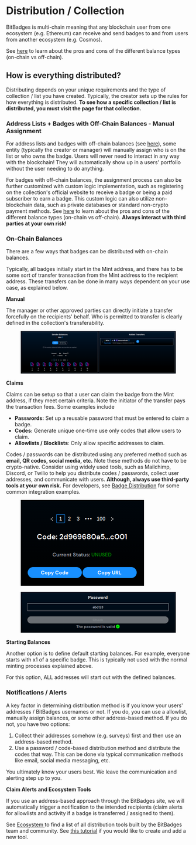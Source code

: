 # Distribution / Collection

BitBadges is multi-chain meaning that any blockchain user from one ecosystem (e.g. Ethereum) can receive and send badges to and from users from another ecosystem (e.g. Cosmos).

See [here](balances-types.md) to learn about the pros and cons of the different balance types (on-chain vs off-chain).

## How is everything distributed?

Distributing depends on your unique requirements and the type of collection / list you have created. Typically, the creator sets up the rules for how everything is distributed. **To see how a specific collection / list is distributed, you must visit the page for that collection.**

### **Address Lists + Badges with Off-Chain Balances - Manual Assignment**

For address lists and badges with off-chain balances (see [here](balances-types.md)), some entity (typically the creator or manager) will manually assign who is on the list or who owns the badge. Users will never need to interact in any way with the blockchain! They will automatically show up in a users' portfolio without the user needing to do anything.

For badges with off-chain balances, the assignment process can also be further customized with custom logic implementation, such as registering on the collection's official website to receive a badge or being a paid subscriber to earn a badge. This custom logic can also utilize non-blockchain data, such as private databases or standard non-crypto payment methods. See [here](balances-types.md) to learn about the pros and cons of the different balance types (on-chain vs off-chain). **Always interact with third parties at your own risk!**

### **On-Chain Balances**

There are a few ways that badges can be distributed with on-chain balances.

Typically, all badges initially start in the Mint address, and there has to be some sort of transfer transaction from the Mint address to the recipient address. These transfers can be done in many ways dependent on your use case, as explained below.

**Manual**

The manager or other approved parties can directly initiate a transfer forcefully on the recipients' behalf. Who is permitted to transfer is clearly defined in the collection's transferability.

<figure><img src="../../.gitbook/assets/image (5).png" alt=""><figcaption></figcaption></figure>

**Claims**

Claims can be setup so that a user can claim the badge from the Mint address, if they meet certain criteria. Note the initiator of the transfer pays the transaction fees. Some examples include

* **Passwords:** Set up a reusable password that must be entered to claim a badge.
* **Codes:** Generate unique one-time use only codes that allow users to claim.&#x20;
* **Allowlists / Blocklists**: Only allow specific addresses to claim.

Codes / passwords can be distributed using any preferred method such as **email, QR codes, social media, etc.** Note these methods do not have to be crypto-native. Consider using widely used tools, such as Mailchimp, Discord, or Twilio to help you distribute codes / passwords, collect user addresses, and communicate with users. **Although, always use third-party tools at your own risk.** For developers, see [Badge Distribution](../../for-developers/badge-distribution.md) for some common integration examples.



<figure><img src="../../.gitbook/assets/image (6).png" alt=""><figcaption></figcaption></figure>

<figure><img src="../../.gitbook/assets/image (7).png" alt=""><figcaption></figcaption></figure>

**Starting Balances**

Another option is to define default starting balances. For example, everyone starts with x1 of a specific badge. This is typically not used with the normal minting processes explained above.

For this option, ALL addresses will start out with the defined balances.

### **Notifications / Alerts**

A key factor in determining distribution method is if you know your users' addresses / BitBadges usernames or not. If you do, you can use a allowlist, manually assign balances, or some other address-based method. If you do not, you have two options:

1. Collect their addresses somehow (e.g. surveys) first and then use an address-based method.
2. Use a password / code-based distribution method and distribute the codes that way. This can be done via typical communication methods like email, social media messaging, etc.

You ultimately know your users best. We leave the communication and alerting step up to you.&#x20;

**Claim Alerts and Ecosystem Tools**

If you use an address-based approach through the BitBadges site, we will automatically trigger a notification to the intended recipients (claim alerts for allowlists and activity if a badge is transferred / assigned to them).

See [Ecosystem ](../ecosystem/)to find a list of all distribution tools built by the BitBadges team and community. See [this tutorial](../../for-developers/tutorials/build-a-distribution-tool.md) if you would like to create and add a new tool.

